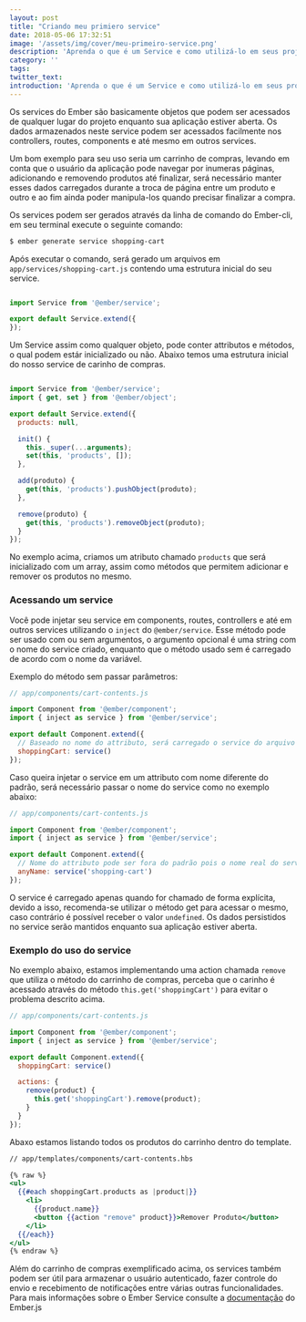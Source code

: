 ```yaml
---
layout: post
title: "Criando meu primiero service"
date: 2018-05-06 17:32:51
image: '/assets/img/cover/meu-primeiro-service.png'
description: 'Aprenda o que é um Service e como utilizá-lo em seus projetos Ember.js'
category: ''
tags:
twitter_text:
introduction: 'Aprenda o que é um Service e como utilizá-lo em seus projetos Ember.js'
---
```



Os services do Ember são basicamente objetos que podem ser acessados de qualquer lugar do projeto enquanto sua aplicação estiver aberta. Os dados armazenados neste service
podem ser acessados facilmente nos controllers, routes, components e até mesmo em outros services.

Um bom exemplo para seu uso seria um carrinho de compras, levando em conta que o usuário da aplicação pode navegar por inumeras páginas, adicionando e removendo produtos até
finalizar, será necessário manter esses dados carregados durante a troca de página entre um produto e outro e ao fim ainda poder manipula-los quando precisar finalizar a compra.

Os services podem ser gerados através da linha de comando do Ember-cli, em seu terminal execute o seguinte comando:

```bash
$ ember generate service shopping-cart
```

Após executar o comando, será gerado um arquivos em `app/services/shopping-cart.js` contendo uma estrutura inicial do seu service.

```javascript

import Service from '@ember/service';

export default Service.extend({
});

```

Um Service assim como qualquer objeto, pode conter attributos e métodos, o qual podem estár inicializado ou não. Abaixo temos uma estrutura inicial do nosso service de carinho de compras.

```javascript

import Service from '@ember/service';
import { get, set } from '@ember/object';

export default Service.extend({
  products: null,

  init() {
    this._super(...arguments);
    set(this, 'products', []);
  },

  add(produto) {
    get(this, 'products').pushObject(produto);
  },

  remove(produto) {
    get(this, 'products').removeObject(produto);
  }
});

```

No exemplo acima, criamos um atributo chamado `products` que será inicializado com um array, assim como métodos que permitem adicionar e remover os produtos no mesmo.

### Acessando um service
Você pode injetar seu service em  components, routes, controllers e até em outros services utilizando o `inject` do `@ember/service`. Esse método pode ser usado com ou sem argumentos, o argumento opcional é uma string com o nome do service criado, enquanto que o método usado sem é carregado de acordo com o nome da variável.

Exemplo do método sem passar parâmetros:

```javascript
// app/components/cart-contents.js

import Component from '@ember/component';
import { inject as service } from '@ember/service';

export default Component.extend({
  // Baseado no nome do attributo, será carregado o service do arquivo /app/services/shopping-cart.js
  shoppingCart: service()
});
```

Caso queira injetar o service em um attributo com nome diferente do padrão, será necessário passar o nome do service como no exemplo abaixo:
```javascript
// app/components/cart-contents.js

import Component from '@ember/component';
import { inject as service } from '@ember/service';

export default Component.extend({
  // Nome do attributo pode ser fora do padrão pois o nome real do service está sendo passado manualmente.
  anyName: service('shopping-cart')
});
```

O service é carregado apenas quando for chamado de forma explícita, devido a isso, recomenda-se utilizar o método get para acessar o mesmo, caso contrário é possível receber o valor `undefined`. Os dados persistidos no service serão mantidos enquanto sua aplicação estiver aberta.

### Exemplo do uso do service

No exemplo abaixo, estamos implementando uma action chamada `remove` que utiliza o método do carrinho de compras, perceba que o carinho é acessado através do método `this.get('shoppingCart')` para evitar o problema descrito acima.

```javascript
// app/components/cart-contents.js

import Component from '@ember/component';
import { inject as service } from '@ember/service';

export default Component.extend({
  shoppingCart: service()

  actions: {
    remove(product) {
      this.get('shoppingCart').remove(product);
    }
  }
});
```
Abaxo estamos listando todos os produtos do carrinho dentro do template.

```handlebars
// app/templates/components/cart-contents.hbs

{% raw %}
<ul>
  {{#each shoppingCart.products as |product|}}
    <li>
      {{product.name}}
      <button {{action "remove" product}}>Remover Produto</button>
    </li>
  {{/each}}
</ul>
{% endraw %}
```
Além do carrinho de compras exemplificado acima, os services também podem ser útil para armazenar o usuário autenticado, fazer controle do envio e recebimento de notificações entre várias outras funcionalidades. Para mais informações sobre o Ember Service consulte a [documentação](https://guides.emberjs.com/v3.1.0/applications/services/) do Ember.js
